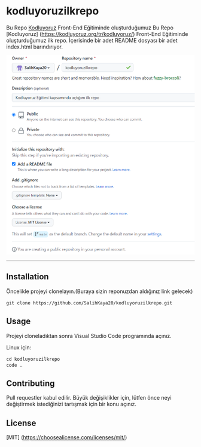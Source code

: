 # kodluyoruzilkrepo


Bu Repo [Kodluyoruz](https://kodluyoruz.org/tr/kodluyoruz/) 
Front-End Eğitiminde oluşturduğumuz
Bu Repo [Kodluyoruz] (https://kodluyoruz.org/tr/kodluyoruz/) Front-End Eğitiminde oluşturduğumuz
ilk repo. İçerisinde bir adet README dosyası bir adet index.html barındırıyor.

![Image](https://github.com/SalihKaya20/kodluyoruzilkrepo/blob/main/image/repo.png)

---


## Installation 

Öncelikle projeyi clonelayın.(Buraya sizin reponuzdan aldığınız link gelecek)

```
git clone https://github.com/SalihKaya20/kodluyoruzilkrepo.git
```


## Usage 


Projeyi cloneladıktan sonra Visual Studio Code programında açınız.

Linux için:

```
cd kodluyoruzilkrepo
code .
```


## Contributing 

Pull requestler kabul edilir. Büyük değişiklikler için, lütfen önce neyi değiştirmek
istediğinizi tartışmak için bir konu açınız.



## License

[MIT] (https://choosealicense.com/licenses/mit/)




